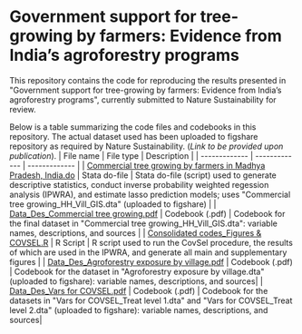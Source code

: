 # Government support for tree-growing by farmers: Evidence from India’s agroforestry programs
This repository contains the code for reproducing the results presented in "Government support for tree-growing by farmers: Evidence from India’s agroforestry programs", currently submitted to Nature Sustainability for review.

Below is a table summarizing the code files and codebooks in this repository. The actual dataset used has been uploaded to figshare repository as required by Nature Sustainability. (*Link to be provided upon publication*).
| File name  | File type | Description |
| ------------- | ------------- | ------------- |
| [Commercial tree growing by farmers in Madhya Pradesh, India.do](https://github.com/zhixianluo/IndiaAgroforestry/tree/main/code) | Stata do-file  | Stata do-file (script) used to generate descriptive statistics, conduct inverse probability weighted regession analysis (IPWRA), and estimate lasso prediction models; uses "Commercial tree growing_HH_Vill_GIS.dta" (uploaded to figshare) |
| [Data_Des_Commercial tree growing.pdf](https://github.com/zhixianluo/IndiaAgroforestry/tree/main/code)  | Codebook (.pdf)  | Codebook for the final dataset in "Commercial tree growing_HH_Vill_GIS.dta": variable names, descriptions, and sources |
| [Consolidated codes_Figures & COVSEL.R](https://github.com/zhixianluo/IndiaAgroforestry/tree/main/code) | R Script | R script used to run the CovSel procedure, the results of which are used in the IPWRA, and generate all main and supplementary figures |
| [Data_Des_Agroforestry exposure by village.pdf](https://github.com/zhixianluo/IndiaAgroforestry/tree/main/code) | Codebook (.pdf) | Codebook for the dataset in "Agroforestry exposure by village.dta" (uploaded to figshare): variable names, descriptions, and sources|
| [Data_Des_Vars for COVSEL.pdf](https://github.com/zhixianluo/IndiaAgroforestry/tree/main/code) | Codebook (.pdf) | Codebook for the datasets in "Vars for COVSEL_Treat level 1.dta" and "Vars for COVSEL_Treat level 2.dta" (uploaded to figshare): variable names, descriptions, and sources|
